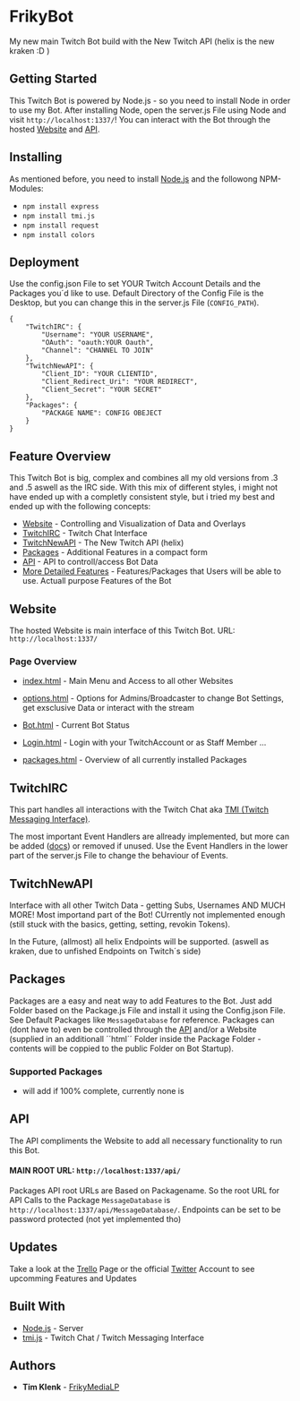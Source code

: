 # FrikyBot 
My new main Twitch Bot build with the New Twitch API (helix is the new kraken :D )

## Getting Started
This Twitch Bot is powered by Node.js - so you need to install Node in order to use my Bot.
After installing Node, open the server.js File using Node and visit ``http://localhost:1337/``! You can interact with the Bot through the hosted [Website](#website) and [API](#api).

## Installing
As mentioned before, you need to install [Node.js](https://nodejs.org) and the followong NPM-Modules:
* ``npm install express``
* ``npm install tmi.js``
* ``npm install request``
* ``npm install colors``

## Deployment
Use the config.json File to set YOUR Twitch Account Details and the Packages you´d like to use. Default Directory of the Config File is the Desktop, but you can change this in the server.js File (``CONFIG_PATH``).

````
{
	"TwitchIRC": {
		"Username": "YOUR USERNAME",
		"OAuth": "oauth:YOUR Oauth",
		"Channel": "CHANNEL TO JOIN"
	},
	"TwitchNewAPI": {
		"Client_ID": "YOUR CLIENTID",
		"Client_Redirect_Uri": "YOUR REDIRECT",
		"Client_Secret": "YOUR SECRET"
	},
	"Packages": {
		"PACKAGE NAME": CONFIG OBEJECT
	}
}
````

## Feature Overview
This Twitch Bot is big, complex and combines all my old versions from .3 and .5 aswell as the IRC side. With this mix of different styles, i might not have ended up with a completly consistent style, but i tried my best and ended up with the following concepts:
* [Website](#website) - Controlling and Visualization of Data and Overlays
* [TwitchIRC](#twitchirc) - Twitch Chat Interface
* [TwitchNewAPI](#twitchnewapi) - The New Twitch API (helix)
* [Packages](#packages) - Additional Features in a compact form
* [API](#api) - API to controll/access Bot Data 
* [More Detailed Features](Features.md) - Features/Packages that Users will be able to use. Actuall purpose Features of the Bot


## Website
The hosted Website is main interface of this Twitch Bot. URL: ``http://localhost:1337/``

### Page Overview

 * [index.html](http://localhost:1337/) - Main Menu and Access to all other Websites

 * [options.html](http://localhost:1337/options) - Options for Admins/Broadcaster to change Bot Settings, get exsclusive Data or interact with the stream

 * [Bot.html](http://localhost:1337/bot) - Current Bot Status

 * [Login.html](http://localhost:1337/login) - Login with your TwitchAccount or as Staff Member
 ...
 * [packages.html](http://localhost:1337/packages) - Overview of all currently installed Packages 


## TwitchIRC
This part handles all interactions with the Twitch Chat aka [TMI (Twitch Messaging Interface)](https://github.com/tmijs). 

The most important Event Handlers are allready implemented, but more can be added ([docs](https://github.com/tmijs/docs)) or removed if unused. Use the Event Handlers in the lower part of the server.js File to change the behaviour of Events. 

## TwitchNewAPI
Interface with all other Twitch Data - getting Subs, Usernames AND MUCH MORE! Most importand part of the Bot! CUrrently not implemented enough (still stuck with the basics, getting, setting, revokin Tokens).

In the Future, (allmost) all helix Endpoints will be supported. (aswell as kraken, due to unfished Endpoints on Twitch´s side)

## Packages
Packages are a easy and neat way to add Features to the Bot. Just add Folder based on the Package.js File and install it using the Config.json File. See Default Packages like ``MessageDatabase`` for reference.
Packages can (dont have to) even be controlled through the [API](#api) and/or a Website (supplied in an additionall ´´html´´ Folder inside the Package Folder - contents will be coppied to the public Folder on Bot Startup).

### Supported Packages

 * will add if 100% complete, currently none is

## API
The API compliments the Website to add all necessary functionality to run this Bot. 

#### MAIN ROOT URL: ``http://localhost:1337/api/``

Packages API root URLs are Based on Packagename. So the root URL for API Calls to the Package ``MessageDatabase`` is ``http://localhost:1337/api/MessageDatabase/``. 
Endpoints can be set to be password protected (not yet implemented tho)

## Updates

Take a look at the [Trello](https://trello.com/b/yjQ75foa/frikybot) Page or the official [Twitter](https://twitter.com/FrikyBot) Account to see upcomming Features and Updates
 
## Built With
* [Node.js](https://nodejs.org) - Server
* [tmi.js](https://github.com/tmijs) - Twitch Chat / Twitch Messaging Interface

## Authors
* **Tim Klenk** - [FrikyMediaLP](https://github.com/FrikyMediaLP)
